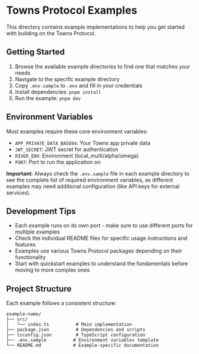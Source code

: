 # Towns Protocol Examples

This directory contains example implementations to help you get started with building on the Towns Protocol.

## Getting Started

1. Browse the available example directories to find one that matches your needs
2. Navigate to the specific example directory
3. Copy `.env.sample` to `.env` and fill in your credentials
4. Install dependencies: `pnpm install`
5. Run the example: `pnpm dev`

## Environment Variables

Most examples require these core environment variables:

- `APP_PRIVATE_DATA_BASE64`: Your Towns app private data
- `JWT_SECRET`: JWT secret for authentication
- `RIVER_ENV`: Environment (local_multi/alpha/omega)
- `PORT`: Port to run the application on

**Important**: Always check the `.env.sample` file in each example directory to see the complete list of required environment variables, as different examples may need additional configuration (like API keys for external services).

## Development Tips

- Each example runs on its own port - make sure to use different ports for multiple examples
- Check the individual README files for specific usage instructions and features
- Examples use various Towns Protocol packages depending on their functionality
- Start with quickstart examples to understand the fundamentals before moving to more complex ones

## Project Structure

Each example follows a consistent structure:

```
example-name/
├── src/
│   └── index.ts          # Main implementation
├── package.json          # Dependencies and scripts
├── tsconfig.json         # TypeScript configuration
├── .env.sample          # Environment variables template
└── README.md            # Example-specific documentation
```
